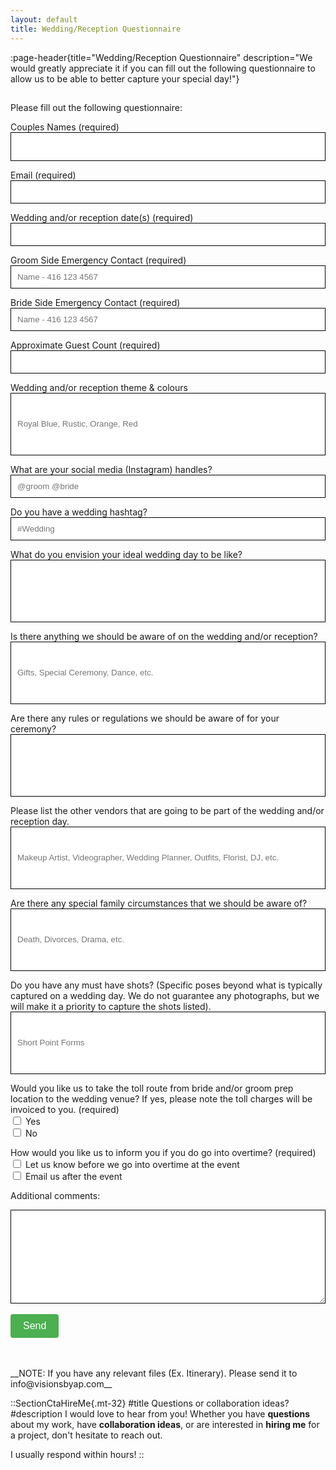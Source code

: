 ```yaml
---
layout: default
title: Wedding/Reception Questionnaire
---
```


:page-header{title="Wedding/Reception Questionnaire" description="We would greatly appreciate it if you can fill out the following questionnaire to allow us to be able to better capture your special day!"}

##

<form
  action="https://formspree.io/f/mdovqaql"
  method="POST"
>

Please fill out the following questionnaire:

Couples Names (required)
<input type="text" name="Couples Names" style="color: black; height: 46px; width: 100%; padding: 10px; border: 1px solid black;" autocomplete="false" aria-required="true" required>

Email (required)
<input type="email" name="Email" style="color: black; width: 100%; padding: 10px; border: 1px solid black;" aria-required="true" autocomplete="false" required>

Wedding and/or reception date(s) (required)
<input type="text" name="Wedding and/or reception date(s)" style="color: black; width: 100%; padding: 10px; border: 1px solid black;" autocomplete="false" aria-required="true" required>

Groom Side Emergency Contact (required)
<input type="text" name="Groom Side Emergency Contact" style="color: black; width: 100%; padding: 10px; border: 1px solid black;" autocomplete="false" placeholder="Name - 416 123 4567" aria-required="true" required>

Bride Side Emergency Contact (required)
<input type="text" name="Bride Side Emergency Contact" style="color: black; width: 100%; padding: 10px; border: 1px solid black;" autocomplete="false" placeholder="Name - 416 123 4567" aria-required="true" required>

Approximate Guest Count (required)
<input type="text" name="Approximate Guest Count" style="color: black; width: 100%; padding: 10px; border: 1px solid black;" autocomplete="false" aria-required="true" required>

Wedding and/or reception theme & colours
<input type="text" name="Wedding and/or reception theme & colours" style="color: black; width: 100%; padding: 10px; height: 100px; border: 1px solid black;"  placeholder="Royal Blue, Rustic, Orange, Red" autocomplete="false">

What are your social media (Instagram) handles?
<input type="text" name="What are your social media (Instagram) handles?" style="color: black; width: 100%; padding: 10px; border: 1px solid black;" placeholder="@groom @bride" autocomplete="false">

Do you have a wedding hashtag?
<input type="text" name="Do you have a wedding hashtag?" style="color: black; width: 100%; padding: 10px; border: 1px solid black;" placeholder="#Wedding" autocomplete="false">

What do you envision your ideal wedding day to be like?
<input type="text" name="What do you envision your ideal wedding day to be like?" style="color: black; width: 100%; padding: 10px; height: 100px; border: 1px solid black;" autocomplete="false">

Is there anything we should be aware of on the wedding and/or reception?
<input type="text" name="Is there anything we should be aware of on the wedding and/or reception?" style="color: black; width: 100%; padding: 10px; height: 100px; border: 1px solid black;" placeholder="Gifts, Special Ceremony, Dance, etc." autocomplete="false">

Are there any rules or regulations we should be aware of for your ceremony?
<input type="text" name="Are there any rules or regulations we should be aware of for your ceremony?" style="color: black; width: 100%; padding: 10px; height: 100px; border: 1px solid black;" autocomplete="false">

Please list the other vendors that are going to be part of the wedding and/or reception day.
<input type="text" name="Please list the other vendors that are going to be part of the wedding and/or reception day." style="color: black; width: 100%; padding: 10px; height: 100px; border: 1px solid black;" placeholder="Makeup Artist, Videographer, Wedding Planner, Outfits, Florist, DJ, etc." autocomplete="false">

Are there any special family circumstances that we should be aware of?
<input type="text" name="Are there any special family circumstances that we should be aware of?" style="color: black; width: 100%; padding: 10px; height: 100px; border: 1px solid black;" placeholder="Death, Divorces, Drama, etc." autocomplete="false">

Do you have any must have shots? (Specific poses beyond what is typically captured on a wedding day. We do not guarantee any photographs, but we will make it a priority to capture the shots listed).
<input type="text" name="Do you have any must have shots? (Specific poses beyond what is typically captured on a wedding day. We do not guarantee any photographs, but we will make it a priority to capture the shots listed)." style="color: black; width: 100%; padding: 10px; height: 100px; border: 1px solid black;" placeholder="Short Point Forms" autocomplete="false">

Would you like us to take the toll route from bride and/or groom prep location to the wedding venue? If yes, please note the toll charges will be invoiced to you.
(required)
<br>
<input type="checkbox" name="Would you like us to take the toll route from bride and/or groom prep location to the wedding venue? If yes, please note the toll charges will be invoiced to you." value="Yes"> Yes
<br>
<input type="checkbox" name="Would you like us to take the toll route from bride and/or groom prep location to the wedding venue? If yes, please note the toll charges will be invoiced to you." value="No"> No

How would you like us to inform you if you do go into overtime? (required)
<br>
<input type="checkbox" name="How would you like us to inform you if you do go into overtime?" value="Let us know before we go into overtime at the event"> Let us know before we go into overtime at the event
<br>
<input type="checkbox" name="How would you like us to inform you if you do go into overtime?" value="Email us after the event"> Email us after the event

Additional comments:
<textarea name="Additional comments" style="color: black; width: 100%; height: 150px; padding: 10px; border: 1px solid black;" autocomplete="false"></textarea>


  <br>
  <br>
<button type="submit" style="background-color: #4CAF50; color: white; padding: 10px 20px; font-size: 16px; border: none; cursor: pointer; border-radius: 4px;">Send</button>
<br>
</form>
<br>
<br>
__NOTE: If you have any relevant files (Ex. Itinerary). Please send it to info@visionsbyap.com__



::SectionCtaHireMe{.mt-32}
#title
Questions or collaboration ideas?
#description
I would love to hear from you! Whether you have __questions__ about my work, have __collaboration ideas__, or are interested in __hiring me__ for a project, don't hesitate to reach out.

I usually respond within hours!
::
